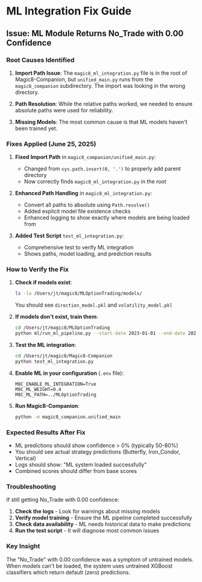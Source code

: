 # ML Integration Fix Guide

## Issue: ML Module Returns No_Trade with 0.00 Confidence

### Root Causes Identified

1. **Import Path Issue**: The `magic8_ml_integration.py` file is in the root of Magic8-Companion, but `unified_main.py` runs from the `magic8_companion` subdirectory. The import was looking in the wrong directory.

2. **Path Resolution**: While the relative paths worked, we needed to ensure absolute paths were used for reliability.

3. **Missing Models**: The most common cause is that ML models haven't been trained yet.

### Fixes Applied (June 25, 2025)

1. **Fixed Import Path** in `magic8_companion/unified_main.py`:
   - Changed from `sys.path.insert(0, '.')` to properly add parent directory
   - Now correctly finds `magic8_ml_integration.py` in the root

2. **Enhanced Path Handling** in `magic8_ml_integration.py`:
   - Convert all paths to absolute using `Path.resolve()`
   - Added explicit model file existence checks
   - Enhanced logging to show exactly where models are being loaded from

3. **Added Test Script** `test_ml_integration.py`:
   - Comprehensive test to verify ML integration
   - Shows paths, model loading, and prediction results

### How to Verify the Fix

1. **Check if models exist**:
   ```bash
   ls -la /Users/jt/magic8/MLOptionTrading/models/
   ```
   You should see `direction_model.pkl` and `volatility_model.pkl`

2. **If models don't exist, train them**:
   ```bash
   cd /Users/jt/magic8/MLOptionTrading
   python ml/run_ml_pipeline.py --start-date 2023-01-01 --end-date 2025-06-18 --symbols SPX
   ```

3. **Test the ML integration**:
   ```bash
   cd /Users/jt/magic8/Magic8-Companion
   python test_ml_integration.py
   ```

4. **Enable ML in your configuration** (`.env` file):
   ```
   M8C_ENABLE_ML_INTEGRATION=True
   M8C_ML_WEIGHT=0.4
   M8C_ML_PATH=../MLOptionTrading
   ```

5. **Run Magic8-Companion**:
   ```bash
   python -m magic8_companion.unified_main
   ```

### Expected Results After Fix

- ML predictions should show confidence > 0% (typically 50-80%)
- You should see actual strategy predictions (Butterfly, Iron_Condor, Vertical)
- Logs should show: "ML system loaded successfully"
- Combined scores should differ from base scores

### Troubleshooting

If still getting No_Trade with 0.00 confidence:

1. **Check the logs** - Look for warnings about missing models
2. **Verify model training** - Ensure the ML pipeline completed successfully
3. **Check data availability** - ML needs historical data to make predictions
4. **Run the test script** - It will diagnose most common issues

### Key Insight

The "No_Trade" with 0.00 confidence was a symptom of untrained models. When models can't be loaded, the system uses untrained XGBoost classifiers which return default (zero) predictions.
